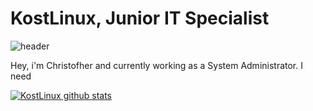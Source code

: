 # KostLinux, Junior IT Specialist
![header](https://capsule-render.vercel.app/api?type=rect&color=gradient&height=500&width=400&section=footer&text=KostLinux%20Junior%20IT%20Specialist&fontSize=50&fontColor=blue)

Hey, i'm Christofher and currently working as a System Administrator.
I need

[![KostLinux github stats](https://github-readme-stats.vercel.app/api?username=KostLinux&theme=tokyonight&show_icons=true&line_height=40)](https://github.com/anuraghazra/github-readme-stats)
